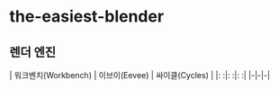 # the-easiest-blender

## 렌더 엔진
| 워크벤치(Workbench) | 이브이(Eevee) | 싸이클(Cycles) |
|: :|: :|: :|
|-|-|-|
